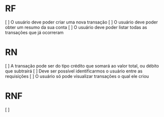 # RF
[ ] O usuário deve poder criar uma nova transação
[ ] O usuário deve poder obter um resumo da sua conta
[ ] O usuário deve poder listar todas as transações que já ocorreram

# RN
[ ] A transação pode ser do tipo crédito que somará ao valor total, ou débito que subtrairá
[ ] Deve ser possível identificarmos o usuário entre as requisições
[ ] O usuário só pode visualizar transações o qual ele criou

# RNF

[ ]  